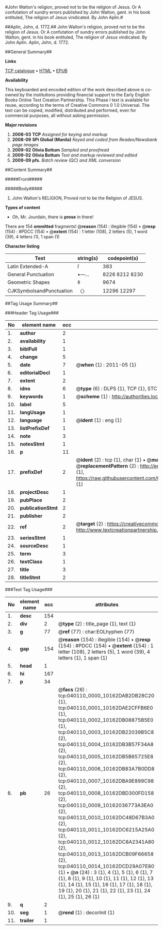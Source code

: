 #John Walton's religion, proved not to be the religion of Jesus. Or A confutation of sundry errors published by John Walton, gent. in his book entituled, The religion of Jesus vindicated. By John Aplin.#

##Aplin, John, d. 1772.##
John Walton's religion, proved not to be the religion of Jesus. Or A confutation of sundry errors published by John Walton, gent. in his book entituled, The religion of Jesus vindicated. By John Aplin.
Aplin, John, d. 1772.

##General Summary##

**Links**

[TCP catalogue](http://www.ota.ox.ac.uk/tcp/)  • 
[HTML](http://tei.it.ox.ac.uk/tcp/Texts-HTML/free/N30/N30196.html)  • 
[EPUB](http://tei.it.ox.ac.uk/tcp/Texts-EPUB/free/N30/N30196.epub)

**Availability**

This keyboarded and encoded edition of the
	       work described above is co-owned by the institutions
	       providing financial support to the Early English Books
	       Online Text Creation Partnership. This Phase I text is
	       available for reuse, according to the terms of Creative
	       Commons 0 1.0 Universal. The text can be copied,
	       modified, distributed and performed, even for
	       commercial purposes, all without asking permission.

**Major revisions**

1. __2008-03__ __TCP__ *Assigned for keying and markup*
1. __2008-09__ __SPi Global (Manila)__ *Keyed and coded from Readex/Newsbank page images*
1. __2009-02__ __Olivia Bottum__ *Sampled and proofread*
1. __2009-02__ __Olivia Bottum__ *Text and markup reviewed and edited*
1. __2009-09__ __pfs.__ *Batch review (QC) and XML conversion*

##Content Summary##

#####Front#####

#####Body#####

1. John Walton's RELIGION, Proved not to be the Religion of JESUS.

**Types of content**

  * Oh, Mr. Jourdain, there is **prose** in there!

There are 154 **ommitted** fragments! 
 @__reason__ (154) : illegible (154)  •  @__resp__ (154) : #PDCC (154)  •  @__extent__ (154) : 1 letter (108), 2 letters (5), 1 word (39), 4 letters (1), 1 span (1)

**Character listing**


|Text|string(s)|codepoint(s)|
|---|---|---|
|Latin Extended-A|ſ|383|
|General Punctuation|•—…|8226 8212 8230|
|Geometric Shapes|◊|9674|
|CJKSymbolsandPunctuation|〈〉|12296 12297|

##Tag Usage Summary##

###Header Tag Usage###

|No|element name|occ|attributes|
|---|---|---|---|
|1.|__author__|2||
|2.|__availability__|1||
|3.|__biblFull__|1||
|4.|__change__|5||
|5.|__date__|7| @__when__ (1) : 2011-05 (1)|
|6.|__editorialDecl__|1||
|7.|__extent__|2||
|8.|__idno__|6| @__type__ (6) : DLPS (1), TCP (1), STC (1), NOTIS (1), IMAGE-SET (1), EVANS-CITATION (1)|
|9.|__keywords__|1| @__scheme__ (1) : http://authorities.loc.gov/ (1)|
|10.|__label__|5||
|11.|__langUsage__|1||
|12.|__language__|1| @__ident__ (1) : eng (1)|
|13.|__listPrefixDef__|1||
|14.|__note__|3||
|15.|__notesStmt__|1||
|16.|__p__|11||
|17.|__prefixDef__|2| @__ident__ (2) : tcp (1), char (1)  •  @__matchPattern__ (2) : ([0-9\-]+):([0-9IVX]+) (1), (.+) (1)  •  @__replacementPattern__ (2) : http://eebo.chadwyck.com/downloadtiff?vid=$1&page=$2 (1), https://raw.githubusercontent.com/textcreationpartnership/Texts/master/tcpchars.xml#$1 (1)|
|18.|__projectDesc__|1||
|19.|__pubPlace__|2||
|20.|__publicationStmt__|2||
|21.|__publisher__|2||
|22.|__ref__|2| @__target__ (2) : https://creativecommons.org/publicdomain/zero/1.0/ (1), http://www.textcreationpartnership.org/docs/. (1)|
|23.|__seriesStmt__|1||
|24.|__sourceDesc__|1||
|25.|__term__|3||
|26.|__textClass__|1||
|27.|__title__|3||
|28.|__titleStmt__|2||


###Text Tag Usage###

|No|element name|occ|attributes|
|---|---|---|---|
|1.|__desc__|154||
|2.|__div__|2| @__type__ (2) : title_page (1), text (1)|
|3.|__g__|77| @__ref__ (77) : char:EOLhyphen (77)|
|4.|__gap__|154| @__reason__ (154) : illegible (154)  •  @__resp__ (154) : #PDCC (154)  •  @__extent__ (154) : 1 letter (108), 2 letters (5), 1 word (39), 4 letters (1), 1 span (1)|
|5.|__head__|1||
|6.|__hi__|167||
|7.|__p__|34||
|8.|__pb__|26| @__facs__ (26) : tcp:040110_0000_10162DAB2DB28C20 (1), tcp:040110_0001_10162DAE2CFFB6E0 (1), tcp:040110_0002_10162DB08875B5E0 (1), tcp:040110_0003_10162DB22039B5C8 (2), tcp:040110_0004_10162DB3B57F34A8 (2), tcp:040110_0005_10162DB5B65725E8 (2), tcp:040110_0006_10162DB83A7B0DD8 (2), tcp:040110_0007_10162DBA9E899C98 (2), tcp:040110_0008_10162DBD300FD158 (2), tcp:040110_0009_10162036773A3EA0 (2), tcp:040110_0010_10162DC48D67B3A0 (2), tcp:040110_0011_10162DC6215A25A0 (2), tcp:040110_0012_10162DC8A2341A80 (2), tcp:040110_0013_10162DCB09F66658 (2), tcp:040110_0014_10162DCD29A07E80 (1)  •  @__n__ (24) : 3 (1), 4 (1), 5 (1), 6 (1), 7 (1), 8 (1), 9 (1), 10 (1), 11 (1), 12 (1), 13 (1), 14 (1), 15 (1), 16 (1), 17 (1), 18 (1), 19 (1), 20 (1), 21 (1), 22 (1), 23 (1), 24 (1), 25 (1), 26 (1)|
|9.|__q__|2||
|10.|__seg__|1| @__rend__ (1) : decorInit (1)|
|11.|__trailer__|1||
